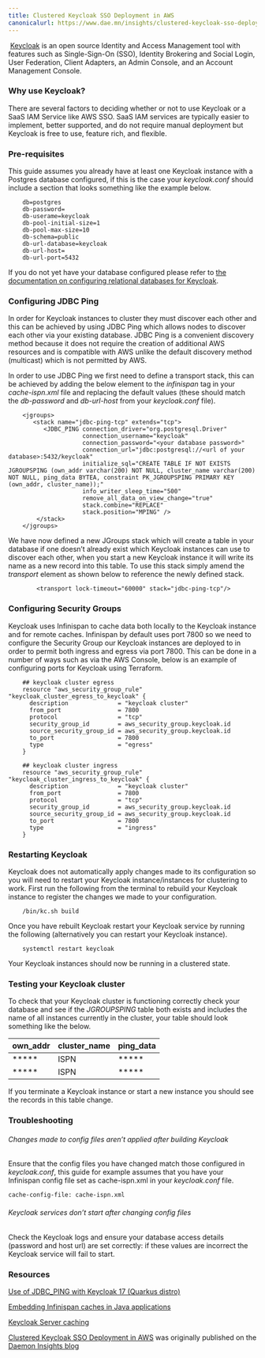 ```yaml
---
title: Clustered Keycloak SSO Deployment in AWS
canonicalurl: https://www.dae.mn/insights/clustered-keycloak-sso-deployment-in-aws
---
```


 [Keycloak](http://www.keycloak.org/) is an open source Identity and Access Management tool with features such as Single-Sign-On (SSO), Identity Brokering and Social Login, User Federation, Client Adapters, an Admin Console, and an Account Management Console.

### Why use Keycloak?

There are several factors to deciding whether or not to use Keycloak or a SaaS IAM Service like AWS SSO. SaaS IAM services are typically easier to implement, better supported, and do not require manual deployment but Keycloak is free to use, feature rich, and flexible.

### Pre-requisites

This guide assumes you already have at least one Keycloak instance with a Postgres database configured, if this is the case your _keycloak.conf_ should include a section that looks something like the example below.

```
    db=postgres
    db-password=
    db-userame=keycloak
    db-pool-initial-size=1
    db-pool-max-size=10
    db-schema=public
    db-url-database=keycloak
    db-url-host=
    db-url-port=5432
```
    

If you do not yet have your database configured please refer to [the documentation on configuring relational databases for Keycloak](https://www.keycloak.org/server/db).

### Configuring JDBC Ping

In order for Keycloak instances to cluster they must discover each other and this can be achieved by using JDBC Ping which allows nodes to discover each other via your existing database. JDBC Ping is a convenient discovery method because it does not require the creation of additional AWS resources and is compatible with AWS unlike the default discovery method (multicast) which is not permitted by AWS.

In order to use JDBC Ping we first need to define a transport stack, this can be achieved by adding the below element to the _infinispan_ tag in your _cache-ispn.xml_ file and replacing the default values (these should match the _db-password_ and _db-url-host_ from your _keycloak.conf_ file).

```
    <jgroups>
       <stack name="jdbc-ping-tcp" extends="tcp">
          <JDBC_PING connection_driver="org.postgresql.Driver"
                     connection_username="keycloak"
                     connection_password="<your database password>"
                     connection_url="jdbc:postgresql://<url of your database>:5432/keycloak"
                     initialize_sql="CREATE TABLE IF NOT EXISTS JGROUPSPING (own_addr varchar(200) NOT NULL, cluster_name varchar(200) NOT NULL, ping_data BYTEA, constraint PK_JGROUPSPING PRIMARY KEY (own_addr, cluster_name));"
                     info_writer_sleep_time="500"
                     remove_all_data_on_view_change="true"
                     stack.combine="REPLACE"
                     stack.position="MPING" />
        </stack>
    </jgroups>
```
    

We have now defined a new JGroups stack which will create a table in your database if one doesn’t already exist which Keycloak instances can use to discover each other, when you start a new Keycloak instance it will write its name as a new record into this table. To use this stack simply amend the _transport_ element as shown below to reference the newly defined stack.

```
        <transport lock-timeout="60000" stack="jdbc-ping-tcp"/>
```

### Configuring Security Groups

Keycloak uses Infinispan to cache data both locally to the Keycloak instance and for remote caches. Infinispan by default uses port 7800 so we need to configure the Security Group our Keycloak instances are deployed to in order to permit both ingress and egress via port 7800. This can be done in a number of ways such as via the AWS Console, below is an example of configuring ports for Keycloak using Terraform.

```
    ## keycloak cluster egress
    resource "aws_security_group_rule" "keycloak_cluster_egress_to_keycloak" {
      description              = "keycloak cluster"
      from_port                = 7800
      protocol                 = "tcp"
      security_group_id        = aws_security_group.keycloak.id
      source_security_group_id = aws_security_group.keycloak.id
      to_port                  = 7800
      type                     = "egress"
    }
    
    ## keycloak cluster ingress
    resource "aws_security_group_rule" "keycloak_cluster_ingress_to_keycloak" {
      description              = "keycloak cluster"
      from_port                = 7800
      protocol                 = "tcp"
      security_group_id        = aws_security_group.keycloak.id
      source_security_group_id = aws_security_group.keycloak.id
      to_port                  = 7800
      type                     = "ingress"
    }
```   

### Restarting Keycloak

Keycloak does not automatically apply changes made to its configuration so you will need to restart your Keycloak instance/instances for clustering to work. First run the following from the terminal to rebuild your Keycloak instance to register the changes we made to your configuration.

```
    /bin/kc.sh build
```

Once you have rebuilt Keycloak restart your Keycloak service by running the following (alternatively you can restart your Keycloak instance).

```
    systemctl restart keycloak
```

Your Keycloak instances should now be running in a clustered state.

### Testing your Keycloak cluster

To check that your Keycloak cluster is functioning correctly check your database and see if the _JGROUPSPING_ table both exists and includes the name of all instances currently in the cluster, your table should look something like the below.

    
|own_addr|cluster_name|ping_data|
|--------|------------|---------|
|*****   |ISPN        | *****   |
|*****   |ISPN        | *****   |

If you terminate a Keycloak instance or start a new instance you should see the records in this table change.

### Troubleshooting

###### Changes made to config files aren’t applied after building Keycloak

Ensure that the config files you have changed match those configured in _keycloak.conf_, this guide for example assumes that you have your Infinispan config file set as cache-ispn.xml in your _keycloak.conf_ file.

    cache-config-file: cache-ispn.xml

###### Keycloak services don’t start after changing config files

Check the Keycloak logs and ensure your database access details (password and host url) are set correctly: if these values are incorrect the Keycloak service will fail to start.

### Resources

[
Use of JDBC_PING with Keycloak 17 (Quarkus distro)](https://keycloak.discourse.group/t/use-of-jdbc-ping-with-keycloak-17-quarkus-distro/13571/29)

[Embedding Infinispan caches in Java applications](https://infinispan.org/docs/dev/titles/embedding/embedding.html#jgroups-cloud-discovery-protocols_cluster-transport)

[Keycloak Server caching](https://www.keycloak.org/server/caching)

[Clustered Keycloak SSO Deployment in AWS](https://www.dae.mn/insights/clustered-keycloak-sso-deployment-in-aws) was originally published on the [Daemon Insights blog](https://www.dae.mn/insights)
